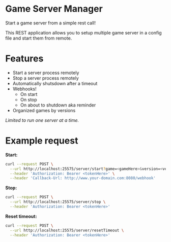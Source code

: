 # Game Server Manager

Start a game server from a simple rest call!

This REST application allows you to setup multiple game server in a config file and start them from remote.

# Features
- Start a server process remotely
- Stop a server process remotely
- Automatically shutsdown after a timeout
- Webhooks!
	- On start
	- On stop
	- On about to shutdown aka reminder
- Organized games by versions

*Limited to run one server at a time.*

# Example request

**Start:**
```bash
curl --request POST \
  --url http://localhost:25575/server/start?game=<gameHere>&version=<versionHere> \
  --header 'Authorization: Bearer <tokenHere>' \
  --header 'Callback-Url: http://www.your-domain.com:8080/webhook'
```

**Stop:**
```bash
curl --request POST \
  --url http://localhost:25575/server/stop \
  --header 'Authorization: Bearer <tokenHere>'
```

**Reset timeout:**
```bash
curl --request POST \
  --url http://localhost:25575/server/resetTimeout \
  --header 'Authorization: Bearer <tokenHere>'
```
